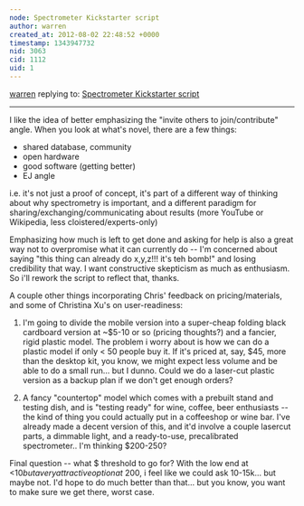```yaml
---
node: Spectrometer Kickstarter script
author: warren
created_at: 2012-08-02 22:48:52 +0000
timestamp: 1343947732
nid: 3063
cid: 1112
uid: 1
---
```




[warren](../profile/warren) replying to: [Spectrometer Kickstarter script](../notes/warren/8-1-2012/spectrometer-kickstarter-script)

----
I like the idea of better emphasizing the "invite others to join/contribute" angle. When you look at what's novel, there are a few things:

* shared database, community
* open hardware
* good software (getting better)
* EJ angle

i.e. it's not just a proof of concept, it's part of a different way of thinking about why spectrometry is important, and a different paradigm for sharing/exchanging/communicating about results (more YouTube or Wikipedia, less cloistered/experts-only)

Emphasizing how much is left to get done and asking for help is also a great way not to overpromise what it can currently do -- I'm concerned about saying "this thing can already do x,y,z!!! it's teh bomb!" and losing credibility that way. I want constructive skepticism as much as enthusiasm. So i'll rework the script to reflect that, thanks.

A couple other things incorporating Chris' feedback on pricing/materials, and some of Christina Xu's on user-readiness:

1) I'm going to divide the mobile version into a super-cheap folding black cardboard version at ~$5-10 or so (pricing thoughts?) and a fancier, rigid plastic model. The problem i worry about is how we can do a plastic model if only < 50 people buy it. If it's priced at, say, $45, more than the desktop kit, you know, we might expect less volume and be able to do a small run... but I dunno. Could we do a laser-cut plastic version as a backup plan if we don't get enough orders?

2) A fancy "countertop" model which comes with a prebuilt stand and testing dish, and is "testing ready" for wine, coffee, beer enthusiasts -- the kind of thing you could actually put in a coffeeshop or wine bar. I've already made a decent version of this, and it'd involve a couple lasercut parts, a dimmable light, and a ready-to-use, precalibrated spectrometer.. I'm thinking $200-250?

Final question -- what $ threshold to go for? With the low end at <$10 but a very attractive option at ~$200, i feel like we could ask 10-15k... but maybe not. I'd hope to do much better than that... but you know, you want to make sure we get there, worst case.